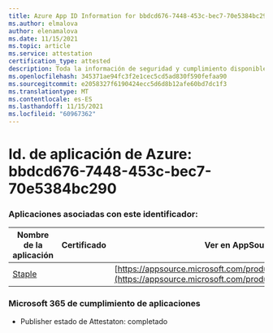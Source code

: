 ```yaml
---
title: Azure App ID Information for bbdcd676-7448-453c-bec7-70e5384bc290
ms.author: elmalova
author: elenamalova
ms.date: 11/15/2021
ms.topic: article
ms.service: attestation
certification_type: attested
description: Toda la información de seguridad y cumplimiento disponible para bbdcd676-7448-453c-bec7-70e5384bc290.
ms.openlocfilehash: 345371ae94fc3f2e1cec5cd5ad830f590fefaa90
ms.sourcegitcommit: e2058327f6190424ecc5d6d8b12afe60bd7dc1f3
ms.translationtype: MT
ms.contentlocale: es-ES
ms.lasthandoff: 11/15/2021
ms.locfileid: "60967362"
---
```

# <a name="azure-app-id-bbdcd676-7448-453c-bec7-70e5384bc290"></a>Id. de aplicación de Azure: bbdcd676-7448-453c-bec7-70e5384bc290


### <a name="apps-associated-with-this-id"></a>Aplicaciones asociadas con este identificador:
| **Nombre de la aplicación** | **Certificado** | **Ver en AppSource** |
|--------------|---------------|-----------------------|
| [Staple](https://docs.microsoft.com/microsoft-365-app-certification/forward/WA200003281) |  | [https://appsource.microsoft.com/product/office/WA200003281](https://appsource.microsoft.com/product/office/WA200003281) |

### <a name="microsoft-365-app-compliance-status"></a>Microsoft 365 de cumplimiento de aplicaciones
- Publisher estado de Attestaton: completado
